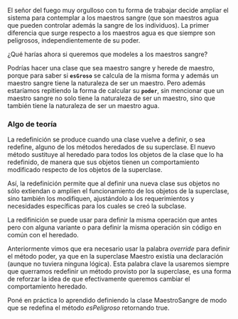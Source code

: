El señor del fuego muy orgulloso con tu forma de trabajar decide ampliar el sistema para contemplar a los maestros sangre (que son maestros agua que pueden controlar además la sangre de los individuos). La primer diferencia que surge respecto a los maestros agua es que siempre son peligrosos, independientemente de su poder.

¿Qué harías ahora si queremos que modeles a los maestros sangre?

Podrías hacer una clase que sea maestro sangre y herede de maestro, porque para saber si **`esGroso`** se calcula de la misma forma y además un maestro sangre tiene la naturaleza de ser un maestro. Pero además estaríamos repitiendo la forma de calcular su  **`poder`**, sin mencionar que  un maestro sangre no solo tiene la naturaleza de ser un maestro, sino que también tiene la naturaleza de ser un maestro agua.

### Algo de teoría
La redefinición se produce cuando una clase vuelve a definir, o sea redefine, alguno de los métodos heredados de su superclase. El nuevo método sustituye al heredado para todos los objetos de la clase que lo ha redefinido, de manera que sus objetos tienen un comportamiento modificado respecto de los objetos de la superclase.

Así, la redefinición permite que al definir una nueva clase sus objetos no sólo extiendan o amplíen el funcionamiento de los objetos de la superclase, sino también los modifiquen, ajustándolo a los requerimientos y necesidades específicas para los cuales se creó la subclase.

La redifinición se puede usar para definir la misma operación que antes pero con alguna variante  o para definir la misma operación sin código en común con el heredado.

Anteriormente vimos que era necesario usar la palabra *override* para definir el método poder, ya que en la superclase Maestro existía una declaración (aunque no tuviera ninguna lógica). Esta palabra clave la usaremos siempre que querramos redefinir un método provisto por la superclase, es una forma de reforzar la idea de que efectivamente queremos cambiar el comportamiento heredado.

Poné en práctica lo aprendido definiendo la clase MaestroSangre de modo que se redefina el método *esPeligroso* retornando true.
